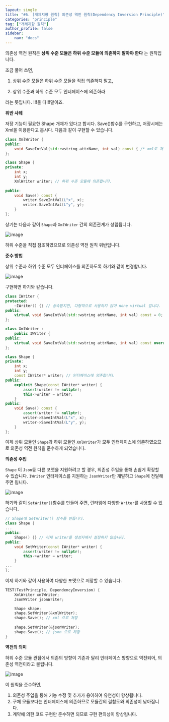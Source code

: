 ```yaml
---
layout: single
title: "#6. [개체지향 원칙] 의존성 역전 원칙(Dependency Inversion Principle)"
categories: "principle"
tag: ["개체지향 원칙"]
author_profile: false
sidebar: 
    nav: "docs"
---
```


의존성 역전 원칙은 **상위 수준 모듈은 하위 수준 모듈에 의존하지 말아야 한다** 는 원칙입니다.

조금 풀어 쓰면,

1. 상위 수준 모듈은 하위 수준 모듈을 직접 의존하지 말고,

2. 상위 수준과 하위 수준 모두 인터페이스에 의존하라

라는 뜻입니다. !!!둘 다!!!말이죠.

**위반 사례**

저장 기능이 필요한 Shape 개체가 있다고 합시다. Save()함수를 구현하고, 저장시에는 Xml을 이용한다고 봅시다. 다음과 같이 구현할 수 있습니다.

```cpp
class XmlWriter {
public:
    void SaveIntVal(std::wstring attrName, int val) const { /* xml로 저장합니다 */ }
};

class Shape {
private:
    int x;
    int y;
    XmlWriter writer; // 하위 수준 모듈에 의존합니다.
    
public:
    void Save() const {
        writer.SaveIntVal(L"x", x);
        writer.SaveIntVal(L"y", y);
    }
};
```

상기는 다음과 같이 `Shape`과 `XmlWriter` 간의 의존관계가 성립됩니다.

![image](https://github.com/tango1202/tango1202.github.io/assets/133472501/abc29f45-8257-49be-903a-dba549a86124)

하위 수준을 직접 참조하였으므로 의존성 역전 원칙 위반입니다.

**준수 방법**

상위 수준과 하위 수준 모두 인터페이스를 의존하도록 하기와 같이 변경합니다.

![image](https://github.com/tango1202/tango1202.github.io/assets/133472501/1adacbcb-d504-4c8b-a0f1-6d597374f72e)

구현하면 하기와 같습니다.

```cpp
class IWriter {
protected:
    ~IWriter() {} // 상속받지만, 다형적으로 사용하지 않아 none virtual 입니다.
public:
    virtual void SaveIntVal(std::wstring attrName, int val) const = 0;
};

class XmlWriter : 
    public IWriter {
public:
    virtual void SaveIntVal(std::wstring attrName, int val) const override { /* xml로 저장합니다 */ }
};

class Shape {
private:
    int x;
    int y;
    const IWriter* writer; // 인터페이스에 의존합니다.
public:
    explicit Shape(const IWriter* writer) {
        assert(writer != nullptr);
        this->writer = writer;
    }
public:
    void Save() const {
        assert(writer != nullptr);
        writer->SaveIntVal(L"x", x);
        writer->SaveIntVal(L"y", y);
    }
};
```

이제 상위 모듈인 `Shape`과 하위 모듈인 `XmlWriter`가 모두 인터페이스에 의존하였으므로 의존성 역전 원칙을 준수하게 되었습니다.

**의존성 주입**

`Shape` 이 `Json`등 다른 포맷을 지원하려고 할 경우, 의존성 주입을 통해 손쉽게 확장할 수 있습니다. `IWriter` 인터페이스를 지원하는 `JsonWriter`만 개발하고 `Shape`에 전달해주면 됩니다.

![image](https://github.com/tango1202/tango1202.github.io/assets/133472501/25fb6fc8-f26a-4894-9285-b7ecab598c01)

하기와 같이 `SetWriter()`함수를 만들어 주면, 런타임에 다양한 `Writer`를 사용할 수 있습니다.

```cpp
// Shape에 SetWriter() 함수를 만듭니다.
class Shape {
...
public: 
    Shape() {} // 이제 writer를 생성자에서 설정하지 않습니다.
public:
    void SetWriter(const IWriter* writer) {
        assert(writer != nullptr);
        this->writer = writer;  
    }
...
};
```

이제 하기와 같이 사용하여 다양한 포맷으로 저장할 수 있습니다.

```cpp
TEST(TestPrinciple, DependencyInversion) {
    XmlWriter xmlWriter;
    JsonWriter jsonWriter;

    Shape shape;
    shape.SetWriter(&xmlWriter);
    shape.Save(); // xml 으로 저장
    
    shape.SetWriter(&jsonWriter);
    shape.Save(); // json 으로 저장
}
```

**역전의 의미**

하위 수준 모듈 관점에서 의존의 방향이 기존과 달리 인터페이스 방향으로 역전되어, 의존성 역전이라고 불립니다.

![image](https://github.com/tango1202/tango1202.github.io/assets/133472501/0c4eef17-144d-43ce-b2c2-b9d89804325c)

이 원칙을 준수하면,

1. 의존성 주입을 통해 기능 수정 및 추가가 용이하여 유연성이 향상됩니다.
2. 구체 모듈보다는 인터페이스에 의존하므로 모듈간의 결합도와 의존성이 낮아집니다.
3. 계약에 의한 코드 구현만 준수하면 되므로 구현 편의성이 향상됩니다.




